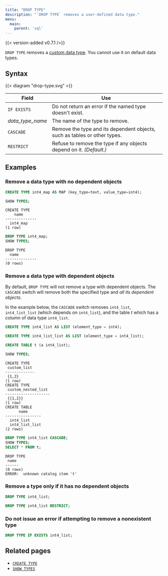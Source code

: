 ```yaml
---
title: "DROP TYPE"
description: "`DROP TYPE` removes a user-defined data type."
menu:
  main:
    parent: 'sql'
---
```


{{< version-added v0.7.1 />}}

`DROP TYPE` removes a [custom data type](../create-type). You cannot use it on default data types.

## Syntax

{{< diagram "drop-type.svg" >}}

Field | Use
------|-----
`IF EXISTS`  | Do not return an error if the named type doesn't exist.
_data_type_name_ | The name of the type to remove.
`CASCADE` | Remove the type and its dependent objects, such as tables or other types.
`RESTRICT`  |  Refuse to remove the type if any objects depend on it. _(Default.)_

## Examples

### Remove a data type with no dependent objects
```sql
CREATE TYPE int4_map AS MAP (key_type=text, value_type=int4);

SHOW TYPES;
```
```
CREATE TYPE
    name
--------------
  int4_map
(1 row)
```

```sql
DROP TYPE int4_map;
SHOW TYPES;
```
```
DROP TYPE
  name
--------------
(0 rows)
```

### Remove a data type with dependent objects

By default, `DROP TYPE` will not remove a type with dependent objects. The `CASCADE` switch will remove both the specified type and *all its dependent objects*.

In the example below, the `CASCADE` switch removes `int4_list`, `int4_list_list` (which depends on `int4_list`), and the table *t* which has a column of data type `int4_list`.

```sql
CREATE TYPE int4_list AS LIST (element_type = int4);

CREATE TYPE int4_list_list AS LIST (element_type = int4_list);

CREATE TABLE t (a int4_list);

SHOW TYPES;
```
```
CREATE TYPE
 custom_list
-------------
 {1,2}
(1 row)
CREATE TYPE
 custom_nested_list
--------------------
 {{1,2}}
(1 row)
CREATE TABLE
      name
----------------
  int4_list
  int4_list_list
(2 rows)

```

```sql
DROP TYPE int4_list CASCADE;
SHOW TYPES;
SELECT * FROM t;
```
```
DROP TYPE
 name
------
(0 rows)
ERROR:  unknown catalog item 't'
```

### Remove a type only if it has no dependent objects

```sql
DROP TYPE int4_list;
```

```sql
DROP TYPE int4_list RESTRICT;
```

### Do not issue an error if attempting to remove a nonexistent type

```sql
DROP TYPE IF EXISTS int4_list;
```

## Related pages

* [`CREATE TYPE`](../create-type)
* [`SHOW TYPES`](../show-types)
